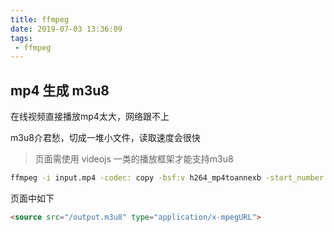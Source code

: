 ```yaml
---
title: ffmpeg
date: 2019-07-03 13:36:09
tags:
 - ffmpeg
---
```


## mp4 生成 m3u8

在线视频直接播放mp4太大，网络跟不上

m3u8介君愁，切成一堆小文件，读取速度会很快

>页面需使用 videojs 一类的播放框架才能支持m3u8

```bash
ffmpeg -i input.mp4 -codec: copy -bsf:v h264_mp4toannexb -start_number 0 -hls_time 10 -hls_list_size 0 -f hls output.m3u8
```

页面中如下

```html
<source src="/output.m3u8" type="application/x-mpegURL">
```
